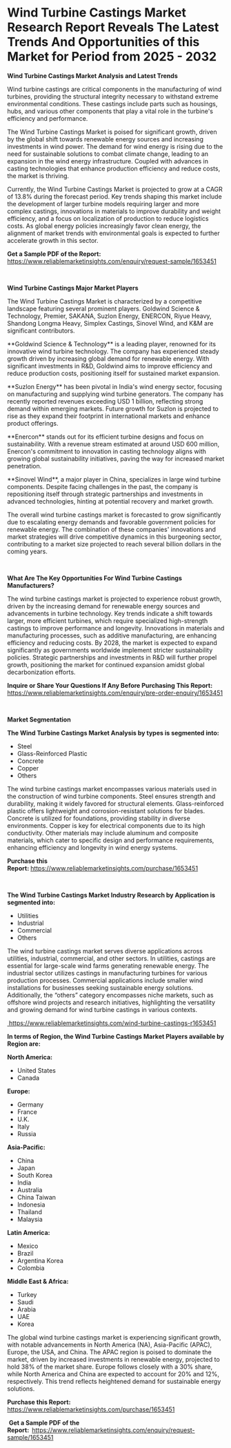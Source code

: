 <p><h1>Wind Turbine Castings Market Research Report Reveals The Latest Trends And Opportunities of this Market for Period from 2025 - 2032</h1></p><p><strong>Wind Turbine Castings Market Analysis and Latest Trends</strong></p>
<p><p>Wind turbine castings are critical components in the manufacturing of wind turbines, providing the structural integrity necessary to withstand extreme environmental conditions. These castings include parts such as housings, hubs, and various other components that play a vital role in the turbine's efficiency and performance. </p><p>The Wind Turbine Castings Market is poised for significant growth, driven by the global shift towards renewable energy sources and increasing investments in wind power. The demand for wind energy is rising due to the need for sustainable solutions to combat climate change, leading to an expansion in the wind energy infrastructure. Coupled with advances in casting technologies that enhance production efficiency and reduce costs, the market is thriving.</p><p>Currently, the Wind Turbine Castings Market is projected to grow at a CAGR of 13.8% during the forecast period. Key trends shaping this market include the development of larger turbine models requiring larger and more complex castings, innovations in materials to improve durability and weight efficiency, and a focus on localization of production to reduce logistics costs. As global energy policies increasingly favor clean energy, the alignment of market trends with environmental goals is expected to further accelerate growth in this sector.</p></p>
<p><strong>Get a Sample PDF of the Report:&nbsp;</strong> <a href="https://www.reliablemarketinsights.com/enquiry/request-sample/1653451?utm_campaign=3319&utm_medium=2&utm_source=Github&utm_content=ia&utm_term=16042025&utm_id=wind-turbine-castings">https://www.reliablemarketinsights.com/enquiry/request-sample/1653451</a></p>
<p>&nbsp;</p>
<p><strong>Wind Turbine Castings Major Market Players</strong></p>
<p><p>The Wind Turbine Castings Market is characterized by a competitive landscape featuring several prominent players. Goldwind Science & Technology, Premier, SAKANA, Suzlon Energy, ENERCON, Riyue Heavy, Shandong Longma Heavy, Simplex Castings, Sinovel Wind, and K&M are significant contributors.</p><p>**Goldwind Science & Technology** is a leading player, renowned for its innovative wind turbine technology. The company has experienced steady growth driven by increasing global demand for renewable energy. With significant investments in R&D, Goldwind aims to improve efficiency and reduce production costs, positioning itself for sustained market expansion.</p><p>**Suzlon Energy** has been pivotal in India's wind energy sector, focusing on manufacturing and supplying wind turbine generators. The company has recently reported revenues exceeding USD 1 billion, reflecting strong demand within emerging markets. Future growth for Suzlon is projected to rise as they expand their footprint in international markets and enhance product offerings.</p><p>**Enercon** stands out for its efficient turbine designs and focus on sustainability. With a revenue stream estimated at around USD 600 million, Enercon's commitment to innovation in casting technology aligns with growing global sustainability initiatives, paving the way for increased market penetration.</p><p>**Sinovel Wind**, a major player in China, specializes in large wind turbine components. Despite facing challenges in the past, the company is repositioning itself through strategic partnerships and investments in advanced technologies, hinting at potential recovery and market growth.</p><p>The overall wind turbine castings market is forecasted to grow significantly due to escalating energy demands and favorable government policies for renewable energy. The combination of these companies' innovations and market strategies will drive competitive dynamics in this burgeoning sector, contributing to a market size projected to reach several billion dollars in the coming years.</p></p>
<p>&nbsp;</p>
<p><strong>What Are The Key Opportunities For Wind Turbine Castings Manufacturers?</strong></p>
<p><p>The wind turbine castings market is projected to experience robust growth, driven by the increasing demand for renewable energy sources and advancements in turbine technology. Key trends indicate a shift towards larger, more efficient turbines, which require specialized high-strength castings to improve performance and longevity. Innovations in materials and manufacturing processes, such as additive manufacturing, are enhancing efficiency and reducing costs. By 2028, the market is expected to expand significantly as governments worldwide implement stricter sustainability policies. Strategic partnerships and investments in R&D will further propel growth, positioning the market for continued expansion amidst global decarbonization efforts.</p></p>
<p><strong>Inquire or Share Your Questions If Any Before Purchasing This Report:</strong> <a href="https://www.reliablemarketinsights.com/enquiry/pre-order-enquiry/1653451?utm_campaign=3319&utm_medium=2&utm_source=Github&utm_content=ia&utm_term=16042025&utm_id=wind-turbine-castings">https://www.reliablemarketinsights.com/enquiry/pre-order-enquiry/1653451</a></p>
<p>&nbsp;</p>
<p><strong>Market Segmentation</strong></p>
<p><strong>The Wind Turbine Castings Market Analysis by types is segmented into:</strong></p>
<p><ul><li>Steel</li><li>Glass-Reinforced Plastic</li><li>Concrete</li><li>Copper</li><li>Others</li></ul></p>
<p><p>The wind turbine castings market encompasses various materials used in the construction of wind turbine components. Steel ensures strength and durability, making it widely favored for structural elements. Glass-reinforced plastic offers lightweight and corrosion-resistant solutions for blades. Concrete is utilized for foundations, providing stability in diverse environments. Copper is key for electrical components due to its high conductivity. Other materials may include aluminum and composite materials, which cater to specific design and performance requirements, enhancing efficiency and longevity in wind energy systems.</p></p>
<p><strong>Purchase this Report:&nbsp;</strong><a href="https://www.reliablemarketinsights.com/purchase/1653451?utm_campaign=3319&utm_medium=2&utm_source=Github&utm_content=ia&utm_term=16042025&utm_id=wind-turbine-castings">https://www.reliablemarketinsights.com/purchase/1653451</a></p>
<p>&nbsp;</p>
<p><strong>The Wind Turbine Castings Market Industry Research by Application is segmented into:</strong></p>
<p><ul><li>Utilities</li><li>Industrial</li><li>Commercial</li><li>Others</li></ul></p>
<p><p>The wind turbine castings market serves diverse applications across utilities, industrial, commercial, and other sectors. In utilities, castings are essential for large-scale wind farms generating renewable energy. The industrial sector utilizes castings in manufacturing turbines for various production processes. Commercial applications include smaller wind installations for businesses seeking sustainable energy solutions. Additionally, the “others” category encompasses niche markets, such as offshore wind projects and research initiatives, highlighting the versatility and growing demand for wind turbine castings in various contexts.</p></p>
<p><a href="https://www.reliablemarketinsights.com/wind-turbine-castings-r1653451?utm_campaign=3319&utm_medium=2&utm_source=Github&utm_content=ia&utm_term=16042025&utm_id=wind-turbine-castings">&nbsp;https://www.reliablemarketinsights.com/wind-turbine-castings-r1653451</a></p>
<p><strong>In terms of Region, the Wind Turbine Castings Market Players available by Region are:</strong></p>
<p>
    <p> <strong> North America: </strong>
        <ul>
            <li>United States</li>
            <li>Canada</li>
        </ul>
        </p> 
    <p> <strong> Europe: </strong>
        <ul>
            <li>Germany</li>
            <li>France</li>
            <li>U.K.</li>
            <li>Italy</li>
            <li>Russia</li>
        </ul>
        </p> 
    <p> <strong> Asia-Pacific: </strong>
        <ul>
            <li>China</li>
            <li>Japan</li>
            <li>South Korea</li>
            <li>India</li>
            <li>Australia</li>
            <li>China Taiwan</li>
            <li>Indonesia</li>
            <li>Thailand</li>
            <li>Malaysia</li>
        </ul>
        </p> 
    <p> <strong> Latin America: </strong>
        <ul>
            <li>Mexico</li>
            <li>Brazil</li>
            <li>Argentina Korea</li>
            <li>Colombia</li>
        </ul>
        </p> 
    <p> <strong> Middle East & Africa: </strong>
        <ul>
            <li>Turkey</li>
            <li>Saudi</li>
            <li>Arabia</li>
            <li>UAE</li>
            <li>Korea</li>
        </ul>
    </p>
    </p>
<p><p>The global wind turbine castings market is experiencing significant growth, with notable advancements in North America (NA), Asia-Pacific (APAC), Europe, the USA, and China. The APAC region is poised to dominate the market, driven by increased investments in renewable energy, projected to hold 38% of the market share. Europe follows closely with a 30% share, while North America and China are expected to account for 20% and 12%, respectively. This trend reflects heightened demand for sustainable energy solutions.</p></p>
<p><strong>Purchase this Report: </strong><a href="https://www.reliablemarketinsights.com/purchase/1653451?utm_campaign=3319&utm_medium=2&utm_source=Github&utm_content=ia&utm_term=16042025&utm_id=wind-turbine-castings">https://www.reliablemarketinsights.com/purchase/1653451</a></p>
<p>&nbsp;<strong>Get a Sample PDF of the Report:&nbsp;&nbsp;</strong><a href="https://www.reliablemarketinsights.com/enquiry/request-sample/1653451?utm_campaign=3319&utm_medium=2&utm_source=Github&utm_content=ia&utm_term=16042025&utm_id=wind-turbine-castings">https://www.reliablemarketinsights.com/enquiry/request-sample/1653451</a></p>
<p><strong></strong></p>
<p><p></p><p></p><p></p></p>
